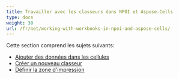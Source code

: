```yaml
---
title: Travailler avec les classeurs dans NPOI et Aspose.Cells
type: docs
weight: 30
url: /fr/net/working-with-workbooks-in-npoi-and-aspose-cells/
---
```


Cette section comprend les sujets suivants:

- [Ajouter des données dans les cellules](/cells/fr/net/add-data-in-cells/)
- [Créer un nouveau classeur](/cells/fr/net/create-new-workbook/)
- [Définir la zone d'impression](/cells/fr/net/set-print-area/)
